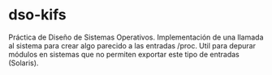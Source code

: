 dso-kifs
========

Práctica de Diseño de Sistemas Operativos. Implementación de una llamada al sistema para crear algo parecido a las entradas /proc. Util para depurar módulos en sistemas que no permiten exportar este tipo de entradas (Solaris).

